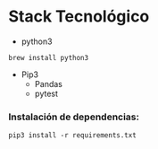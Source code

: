 # Stack Tecnológico

- python3
```
brew install python3
```
- Pip3
    - Pandas
    - pytest

### Instalación de dependencias:
```
pip3 install -r requirements.txt
```
